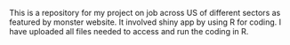This is a repository for my project on job across US of different sectors as featured by monster website. It involved shiny app by using R for coding. I have uploaded all files needed to access and run the coding in R. 
